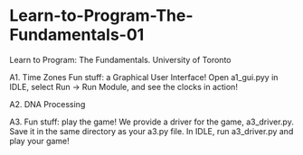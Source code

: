 # Learn-to-Program-The-Fundamentals-01
Learn to Program: The Fundamentals. University of Toronto

A1. Time Zones
Fun stuff: a Graphical User Interface! Open a1_gui.pyy in IDLE, select Run -> Run Module, and see the clocks in action!

A2. DNA Processing

A3. Fun stuff: play the game!
We provide a driver for the game, a3_driver.py. Save it in the same directory as your a3.py file. In IDLE, run a3_driver.py and play your game!
